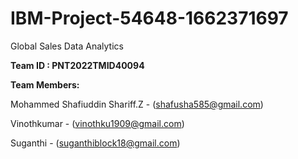 # IBM-Project-54648-1662371697
Global Sales Data Analytics

**Team ID : PNT2022TMID40094**

**Team Members:**

Mohammed Shafiuddin Shariff.Z - (shafusha585@gmail.com)

Vinothkumar - (vinothku1909@gmail.com)

Suganthi - (suganthiblock18@gmail.com)

